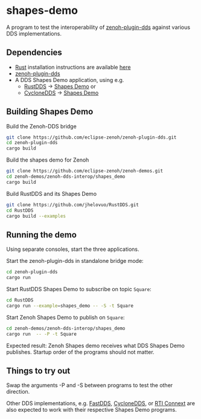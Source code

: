 # shapes-demo

A program to test the interoperability of [zenoh-plugin-dds](https://github.com/eclipse-zenoh/zenoh-plugin-dds) against various DDS implementations.

## Dependencies


- [Rust](http://rust-lang.org) installation instructions are available [here](https://www.rust-lang.org/tools/install)
- [zenoh-plugin-dds](https://github.com/eclipse-zenoh/zenoh-plugin-dds)
- A DDS Shapes Demo application, using e.g. 
    - [RustDDS](https://github.com/jhelovuo/RustDDS) → [Shapes Demo](https://github.com/jhelovuo/RustDDS/tree/master/examples/shapes_demo) or
    - [CycloneDDS](https://github.com/eclipse-cyclonedds/cyclonedds) → [Shapes Demo](https://github.com/atolab/dds-ishapes)

## Building Shapes Demo

Build the Zenoh-DDS bridge

```bash
git clone https://github.com/eclipse-zenoh/zenoh-plugin-dds.git
cd zenoh-plugin-dds
cargo build
```

Build the shapes demo for Zenoh

```bash
git clone https://github.com/eclipse-zenoh/zenoh-demos.git
cd zenoh-demos/zenoh-dds-interop/shapes_demo
cargo build
```

Build RustDDS and its Shapes Demo

```bash
git clone https://github.com/jhelovuo/RustDDS.git
cd RustDDS
cargo build --examples
```


## Running the demo

Using separate consoles, start the three applications.

Start the zenoh-plugin-dds in standalone bridge mode:

```bash
cd zenoh-plugin-dds
cargo run
```

Start RustDDS Shapes Demo to subscribe on topic `Square`:
```bash
cd RustDDS
cargo run --example=shapes_demo -- -S -t Square
```

Start Zenoh Shapes Demo to publish on `Square`:

```bash
cd zenoh-demos/zenoh-dds-interop/shapes_demo
cargo run  -- -P -t Square
```

Expected result: Zenoh Shapes demo receives what DDS Shapes Demo publishes. Startup order of the programs should not matter.

## Things to try out

Swap the arguments -P and -S between programs to test the other direction.

Other DDS implementations, e.g. 
[FastDDS](https://github.com/eProsima/Fast-DDS), 
[CycloneDDS](https://cyclonedds.io/), or 
[RTI Connext](https://www.rti.com/products) 
are also expected to work with their respective Shapes Demo programs.
